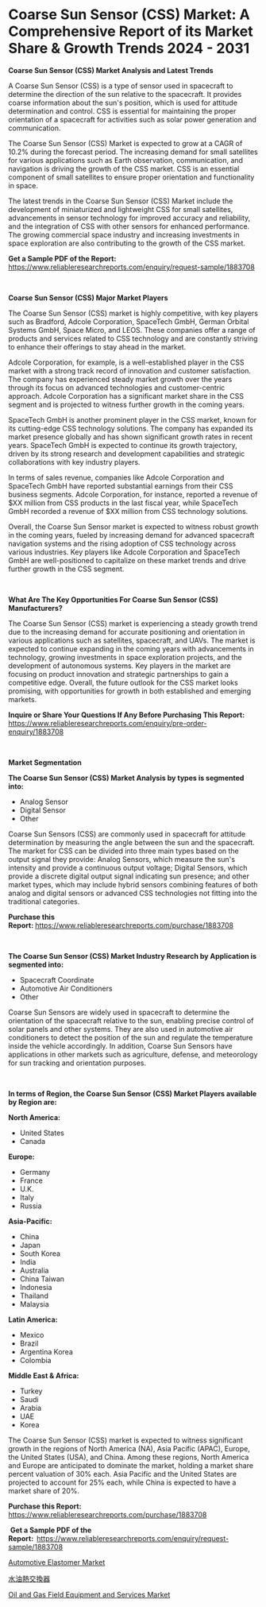<p><h1>Coarse Sun Sensor (CSS) Market: A Comprehensive Report of its Market Share & Growth Trends 2024 - 2031</h1></p><p><strong>Coarse Sun Sensor (CSS) Market Analysis and Latest Trends</strong></p>
<p><p>A Coarse Sun Sensor (CSS) is a type of sensor used in spacecraft to determine the direction of the sun relative to the spacecraft. It provides coarse information about the sun's position, which is used for attitude determination and control. CSS is essential for maintaining the proper orientation of a spacecraft for activities such as solar power generation and communication.</p><p>The Coarse Sun Sensor (CSS) Market is expected to grow at a CAGR of 10.2% during the forecast period. The increasing demand for small satellites for various applications such as Earth observation, communication, and navigation is driving the growth of the CSS market. CSS is an essential component of small satellites to ensure proper orientation and functionality in space.</p><p>The latest trends in the Coarse Sun Sensor (CSS) Market include the development of miniaturized and lightweight CSS for small satellites, advancements in sensor technology for improved accuracy and reliability, and the integration of CSS with other sensors for enhanced performance. The growing commercial space industry and increasing investments in space exploration are also contributing to the growth of the CSS market.</p></p>
<p><strong>Get a Sample PDF of the Report:&nbsp;</strong> <a href="https://www.reliableresearchreports.com/enquiry/request-sample/1883708">https://www.reliableresearchreports.com/enquiry/request-sample/1883708</a></p>
<p>&nbsp;</p>
<p><strong>Coarse Sun Sensor (CSS) Major Market Players</strong></p>
<p><p>The Coarse Sun Sensor (CSS) market is highly competitive, with key players such as Bradford, Adcole Corporation, SpaceTech GmbH, German Orbital Systems GmbH, Space Micro, and LEOS. These companies offer a range of products and services related to CSS technology and are constantly striving to enhance their offerings to stay ahead in the market. </p><p>Adcole Corporation, for example, is a well-established player in the CSS market with a strong track record of innovation and customer satisfaction. The company has experienced steady market growth over the years through its focus on advanced technologies and customer-centric approach. Adcole Corporation has a significant market share in the CSS segment and is projected to witness further growth in the coming years.</p><p>SpaceTech GmbH is another prominent player in the CSS market, known for its cutting-edge CSS technology solutions. The company has expanded its market presence globally and has shown significant growth rates in recent years. SpaceTech GmbH is expected to continue its growth trajectory, driven by its strong research and development capabilities and strategic collaborations with key industry players.</p><p>In terms of sales revenue, companies like Adcole Corporation and SpaceTech GmbH have reported substantial earnings from their CSS business segments. Adcole Corporation, for instance, reported a revenue of $XX million from CSS products in the last fiscal year, while SpaceTech GmbH recorded a revenue of $XX million from CSS technology solutions.</p><p>Overall, the Coarse Sun Sensor market is expected to witness robust growth in the coming years, fueled by increasing demand for advanced spacecraft navigation systems and the rising adoption of CSS technology across various industries. Key players like Adcole Corporation and SpaceTech GmbH are well-positioned to capitalize on these market trends and drive further growth in the CSS segment.</p></p>
<p>&nbsp;</p>
<p><strong>What Are The Key Opportunities For Coarse Sun Sensor (CSS) Manufacturers?</strong></p>
<p><p>The Coarse Sun Sensor (CSS) market is experiencing a steady growth trend due to the increasing demand for accurate positioning and orientation in various applications such as satellites, spacecraft, and UAVs. The market is expected to continue expanding in the coming years with advancements in technology, growing investments in space exploration projects, and the development of autonomous systems. Key players in the market are focusing on product innovation and strategic partnerships to gain a competitive edge. Overall, the future outlook for the CSS market looks promising, with opportunities for growth in both established and emerging markets.</p></p>
<p><strong>Inquire or Share Your Questions If Any Before Purchasing This Report:</strong> <a href="https://www.reliableresearchreports.com/enquiry/pre-order-enquiry/1883708">https://www.reliableresearchreports.com/enquiry/pre-order-enquiry/1883708</a></p>
<p>&nbsp;</p>
<p><strong>Market Segmentation</strong></p>
<p><strong>The Coarse Sun Sensor (CSS) Market Analysis by types is segmented into:</strong></p>
<p><ul><li>Analog Sensor</li><li>Digital Sensor</li><li>Other</li></ul></p>
<p><p>Coarse Sun Sensors (CSS) are commonly used in spacecraft for attitude determination by measuring the angle between the sun and the spacecraft. The market for CSS can be divided into three main types based on the output signal they provide: Analog Sensors, which measure the sun's intensity and provide a continuous output voltage; Digital Sensors, which provide a discrete digital output signal indicating sun presence; and other market types, which may include hybrid sensors combining features of both analog and digital sensors or advanced CSS technologies not fitting into the traditional categories.</p></p>
<p><strong>Purchase this Report:&nbsp;</strong><a href="https://www.reliableresearchreports.com/purchase/1883708">https://www.reliableresearchreports.com/purchase/1883708</a></p>
<p>&nbsp;</p>
<p><strong>The Coarse Sun Sensor (CSS) Market Industry Research by Application is segmented into:</strong></p>
<p><ul><li>Spacecraft Coordinate</li><li>Automotive Air Conditioners</li><li>Other</li></ul></p>
<p><p>Coarse Sun Sensors are widely used in spacecraft to determine the orientation of the spacecraft relative to the sun, enabling precise control of solar panels and other systems. They are also used in automotive air conditioners to detect the position of the sun and regulate the temperature inside the vehicle accordingly. In addition, Coarse Sun Sensors have applications in other markets such as agriculture, defense, and meteorology for sun tracking and orientation purposes.</p></p>
<p>&nbsp;</p>
<p><strong>In terms of Region, the Coarse Sun Sensor (CSS) Market Players available by Region are:</strong></p>
<p>
    <p> <strong> North America: </strong>
        <ul>
            <li>United States</li>
            <li>Canada</li>
        </ul>
        </p> 
    <p> <strong> Europe: </strong>
        <ul>
            <li>Germany</li>
            <li>France</li>
            <li>U.K.</li>
            <li>Italy</li>
            <li>Russia</li>
        </ul>
        </p> 
    <p> <strong> Asia-Pacific: </strong>
        <ul>
            <li>China</li>
            <li>Japan</li>
            <li>South Korea</li>
            <li>India</li>
            <li>Australia</li>
            <li>China Taiwan</li>
            <li>Indonesia</li>
            <li>Thailand</li>
            <li>Malaysia</li>
        </ul>
        </p> 
    <p> <strong> Latin America: </strong>
        <ul>
            <li>Mexico</li>
            <li>Brazil</li>
            <li>Argentina Korea</li>
            <li>Colombia</li>
        </ul>
        </p> 
    <p> <strong> Middle East & Africa: </strong>
        <ul>
            <li>Turkey</li>
            <li>Saudi</li>
            <li>Arabia</li>
            <li>UAE</li>
            <li>Korea</li>
        </ul>
    </p>
    </p>
<p><p>The Coarse Sun Sensor (CSS) market is expected to witness significant growth in the regions of North America (NA), Asia Pacific (APAC), Europe, the United States (USA), and China. Among these regions, North America and Europe are anticipated to dominate the market, holding a market share percent valuation of 30% each. Asia Pacific and the United States are projected to account for 25% each, while China is expected to have a market share of 20%.</p></p>
<p><strong>Purchase this Report: </strong><a href="https://www.reliableresearchreports.com/purchase/1883708">https://www.reliableresearchreports.com/purchase/1883708</a></p>
<p>&nbsp;<strong>Get a Sample PDF of the Report:&nbsp;&nbsp;</strong><a href="https://www.reliableresearchreports.com/enquiry/request-sample/1883708">https://www.reliableresearchreports.com/enquiry/request-sample/1883708</a></p>
<p><strong></strong></p>
<p><p><a href="https://www.linkedin.com/pulse/automotive-elastomer-market-research-report-reveals-latest-cpvtc?trackingId=uoFYEkPK80laIhO0HSEnmQ%3D%3D">Automotive Elastomer Market</a></p><p><a href="https://github.com/zekaoe592392/Market-Research-Report-List-1/blob/main/173864913886.md">水油熱交換器</a></p><p><a href="https://www.linkedin.com/pulse/oil-gas-field-equipment-services-market-provides-detailed-dlhec?trackingId=K1h3txOOZQBgbIuTxyA%2F4A%3D%3D">Oil and Gas Field Equipment and Services Market</a></p></p>
